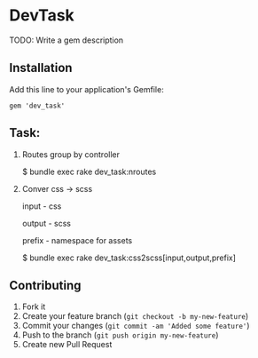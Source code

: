 # DevTask

TODO: Write a gem description

## Installation

Add this line to your application's Gemfile:

    gem 'dev_task'

## Task:

1. Routes group by controller

   $ bundle exec rake dev_task:nroutes

2. Conver css -> scss

   input - css

   output - scss

   prefix - namespace for assets

   $ bundle exec rake dev_task:css2scss[input,output,prefix]

## Contributing

1. Fork it
2. Create your feature branch (`git checkout -b my-new-feature`)
3. Commit your changes (`git commit -am 'Added some feature'`)
4. Push to the branch (`git push origin my-new-feature`)
5. Create new Pull Request
